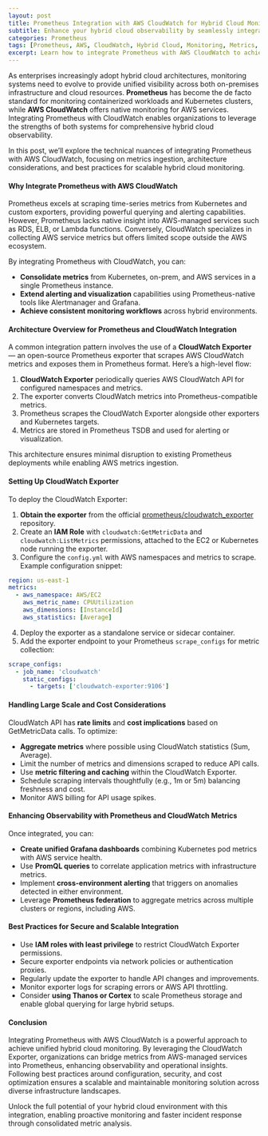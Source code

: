 ```yaml
---
layout: post
title: Prometheus Integration with AWS CloudWatch for Hybrid Cloud Monitoring
subtitle: Enhance your hybrid cloud observability by seamlessly integrating Prometheus with AWS CloudWatch for advanced monitoring and alerting
categories: Prometheus
tags: [Prometheus, AWS, CloudWatch, Hybrid Cloud, Monitoring, Metrics, Observability, DevOps, Kubernetes]
excerpt: Learn how to integrate Prometheus with AWS CloudWatch to achieve comprehensive hybrid cloud monitoring, enabling advanced observability across on-premises and cloud environments.
---
```

As enterprises increasingly adopt hybrid cloud architectures, monitoring systems need to evolve to provide unified visibility across both on-premises infrastructure and cloud resources. **Prometheus** has become the de facto standard for monitoring containerized workloads and Kubernetes clusters, while **AWS CloudWatch** offers native monitoring for AWS services. Integrating Prometheus with CloudWatch enables organizations to leverage the strengths of both systems for comprehensive hybrid cloud observability.

In this post, we’ll explore the technical nuances of integrating Prometheus with AWS CloudWatch, focusing on metrics ingestion, architecture considerations, and best practices for scalable hybrid cloud monitoring.

#### Why Integrate Prometheus with AWS CloudWatch

Prometheus excels at scraping time-series metrics from Kubernetes and custom exporters, providing powerful querying and alerting capabilities. However, Prometheus lacks native insight into AWS-managed services such as RDS, ELB, or Lambda functions. Conversely, CloudWatch specializes in collecting AWS service metrics but offers limited scope outside the AWS ecosystem.

By integrating Prometheus with CloudWatch, you can:

- **Consolidate metrics** from Kubernetes, on-prem, and AWS services in a single Prometheus instance.
- **Extend alerting and visualization** capabilities using Prometheus-native tools like Alertmanager and Grafana.
- **Achieve consistent monitoring workflows** across hybrid environments.

#### Architecture Overview for Prometheus and CloudWatch Integration

A common integration pattern involves the use of a **CloudWatch Exporter** — an open-source Prometheus exporter that scrapes AWS CloudWatch metrics and exposes them in Prometheus format. Here’s a high-level flow:

1. **CloudWatch Exporter** periodically queries AWS CloudWatch API for configured namespaces and metrics.
2. The exporter converts CloudWatch metrics into Prometheus-compatible metrics.
3. Prometheus scrapes the CloudWatch Exporter alongside other exporters and Kubernetes targets.
4. Metrics are stored in Prometheus TSDB and used for alerting or visualization.

This architecture ensures minimal disruption to existing Prometheus deployments while enabling AWS metrics ingestion.

#### Setting Up CloudWatch Exporter

To deploy the CloudWatch Exporter:

1. **Obtain the exporter** from the official [prometheus/cloudwatch_exporter](https://github.com/prometheus/cloudwatch_exporter) repository.
2. Create an **IAM Role** with `cloudwatch:GetMetricData` and `cloudwatch:ListMetrics` permissions, attached to the EC2 or Kubernetes node running the exporter.
3. Configure the `config.yml` with AWS namespaces and metrics to scrape. Example configuration snippet:

```yaml
region: us-east-1
metrics:
  - aws_namespace: AWS/EC2
    aws_metric_name: CPUUtilization
    aws_dimensions: [InstanceId]
    aws_statistics: [Average]
```

4. Deploy the exporter as a standalone service or sidecar container.
5. Add the exporter endpoint to your Prometheus `scrape_configs` for metric collection:

```yaml
scrape_configs:
  - job_name: 'cloudwatch'
    static_configs:
      - targets: ['cloudwatch-exporter:9106']
```

#### Handling Large Scale and Cost Considerations

CloudWatch API has **rate limits** and **cost implications** based on GetMetricData calls. To optimize:

- **Aggregate metrics** where possible using CloudWatch statistics (Sum, Average).
- Limit the number of metrics and dimensions scraped to reduce API calls.
- Use **metric filtering and caching** within the CloudWatch Exporter.
- Schedule scraping intervals thoughtfully (e.g., 1m or 5m) balancing freshness and cost.
- Monitor AWS billing for API usage spikes.

#### Enhancing Observability with Prometheus and CloudWatch Metrics

Once integrated, you can:

- **Create unified Grafana dashboards** combining Kubernetes pod metrics with AWS service health.
- Use **PromQL queries** to correlate application metrics with infrastructure metrics.
- Implement **cross-environment alerting** that triggers on anomalies detected in either environment.
- Leverage **Prometheus federation** to aggregate metrics across multiple clusters or regions, including AWS.

#### Best Practices for Secure and Scalable Integration

- Use **IAM roles with least privilege** to restrict CloudWatch Exporter permissions.
- Secure exporter endpoints via network policies or authentication proxies.
- Regularly update the exporter to handle API changes and improvements.
- Monitor exporter logs for scraping errors or AWS API throttling.
- Consider **using Thanos or Cortex** to scale Prometheus storage and enable global querying for large hybrid setups.

#### Conclusion

Integrating Prometheus with AWS CloudWatch is a powerful approach to achieve unified hybrid cloud monitoring. By leveraging the CloudWatch Exporter, organizations can bridge metrics from AWS-managed services into Prometheus, enhancing observability and operational insights. Following best practices around configuration, security, and cost optimization ensures a scalable and maintainable monitoring solution across diverse infrastructure landscapes.

Unlock the full potential of your hybrid cloud environment with this integration, enabling proactive monitoring and faster incident response through consolidated metric analysis.
